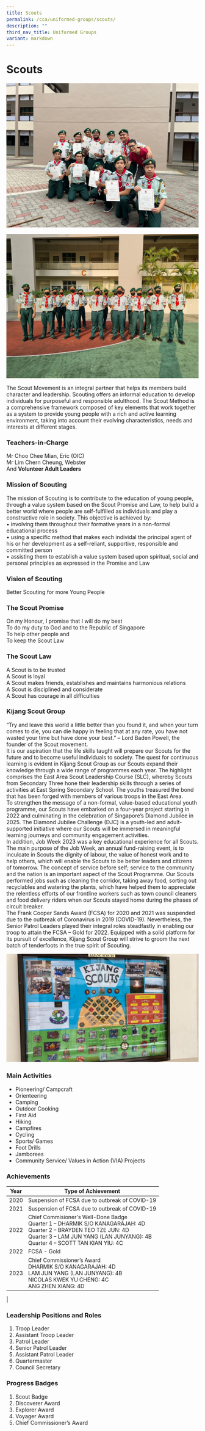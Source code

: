 ```yaml
---
title: Scouts
permalink: /cca/uniformed-groups/scouts/
description: ""
third_nav_title: Uniformed Groups
variant: markdown
---
```

Scouts
======
![](/images/CCA/Uniformed%20Groups/Scouts/scouts202301.jpg)

![](/images/CCA/Uniformed%20Groups/Scouts/scouts202302.jpg)

The Scout Movement is an integral partner that helps its members build character and leadership. Scouting offers an informal education to develop individuals for purposeful and responsible adulthood. The Scout Method is a comprehensive framework composed of key elements that work together as a system to provide young people with a rich and active learning environment, taking into account their evolving characteristics, needs and interests at different stages.

### Teachers-in-Charge


Mr Choo Chee Mian, Eric (OIC)&nbsp;<br>
Mr Lim Chern Cheung, Webster <br>
And&nbsp;<b>Volunteer Adult Leaders</b>

### Mission of Scouting
The mission of Scouting is to contribute to the education of young people, through a value system based on the Scout Promise and Law, to help build a better world where people are self-fulfilled as individuals and play a constructive role in society. This objective is achieved by:
<br>•	involving them throughout their formative years in a non-formal educational process
<br>•	using a specific method that makes each individal the principal agent of his or her development as a self-reliant, supportive, responsible and committed person
<br>•	assisting them to establish a value system based upon spiritual, social and personal principles as expressed in the Promise and Law


### Vision of Scouting

Better Scouting for more Young People

### The Scout Promise

On my Honour, I promise that I will do my best
<br>To do my duty to God and to the Republic of Singapore
<br>To help other people and
<br>To keep the Scout Law


### The Scout Law
A Scout is to be trusted
<br>A Scout is loyal
<br>A Scout makes friends, establishes and maintains harmonious relations
<br>A Scout is disciplined and considerate
<br>A Scout has courage in all difficulties


### Kijang Scout Group
“Try and leave this world a little better than you found it, and when your turn comes to die, you can die happy in feeling that at any rate, you have not wasted your time but have done your best.” – Lord Baden Powell, the founder of the Scout movement.
<br>It is our aspiration that the life skills taught will prepare our Scouts for the future and to become useful individuals to society. The quest for continuous learning is evident in Kijang Scout Group as our Scouts expand their knowledge through a wide range of programmes each year. The highlight comprises the East Area Scout Leadership Course (SLC), whereby Scouts from Secondary Three hone their leadership skills through a series of activities at East Spring Secondary School. The youths treasured the bond that has been forged with members of various troops in the East Area.
<br>To strengthen the message of a non-formal, value-based educational youth programme, our Scouts have embarked on a four-year project starting in 2022 and culminating in the celebration of Singapore’s Diamond Jubilee in 2025. The Diamond Jubilee Challenge (DJC) is a youth-led and adult-supported initiative where our Scouts will be immersed in meaningful learning journeys and community engagement activities.
<br>In addition, Job Week 2023 was a key educational experience for all Scouts. The main purpose of the Job Week, an annual fund-raising event, is to inculcate in Scouts the dignity of labour, the value of honest work and to help others, which will enable the Scouts to be better leaders and citizens of tomorrow. The concept of service before self; service to the community and the nation is an important aspect of the Scout Programme. Our Scouts performed jobs such as cleaning the corridor, taking away food, sorting out recyclables and watering the plants, which have helped them to appreciate the relentless efforts of our frontline workers such as town council cleaners and food delivery riders when our Scouts stayed home during the phases of circuit breaker.
<br>The Frank Cooper Sands Award (FCSA) for 2020 and 2021 was suspended due to the outbreak of Coronavirus in 2019 (COVID-19). Nevertheless, the Senior Patrol Leaders played their integral roles steadfastly in enabling our troop to attain the FCSA – Gold for 2022. Equipped with a solid platform for its pursuit of excellence, Kijang Scout Group will strive to groom the next batch of tenderfoots in the true spirit of Scouting.

![](/images/CCA/Uniformed%20Groups/Scouts/scouts202303.jpg)


### Main Activities

*   Pioneering/ Campcraft
*   Orienteering
*   Camping
*   Outdoor Cooking
*   First Aid
*   Hiking
*   Campfires
*   Cycling
*   Sports/ Games
*   Foot Drills
*   Jamborees
*   Community Service/ Values in Action (VIA) Projects

### Achievements

| Year | Type of Achievement | 
| -------- | -------- | 
| 2020  | Suspension of FCSA due to outbreak of COVID-19     | 
| 2021  | Suspension of FCSA due to outbreak of COVID-19     | 
| 2022  | Chief Commisioner's Well-Done Badge <br>Quarter 1 – DHARMIK S/O KANAGARAJAH: 4D <br>Quarter 2 – BRAYDEN TEO TZE JUN: 4D <br>Quarter 3 – LAM JUN YANG (LAN JUNYANG): 4B <br>Quarter 4 – SCOTT TAN KIAN YIU: 4C |
| 2022  | FCSA - Gold    |
|2023|Chief Commissioner’s Award  <br>DHARMIK S/O KANAGARAJAH: 4D <br>LAM JUN YANG (LAN JUNYANG): 4B <br>NICOLAS KWEK YU CHENG: 4C <br>ANG ZHEN XIANG: 4D
|

### Leadership Positions and Roles

1.  Troop Leader<br>
2.  Assistant Troop Leader<br>
3.  Patrol Leader<br>
4.  Senior Patrol Leader <br>
5.  Assistant Patrol Leader<br>
6.  Quartermaster<br>
7.  Council Secretary

### Progress Badges
1.	Scout Badge
2.	Discoverer Award
3.	Explorer Award
4.	Voyager Award
5.	Chief Commissioner’s Award